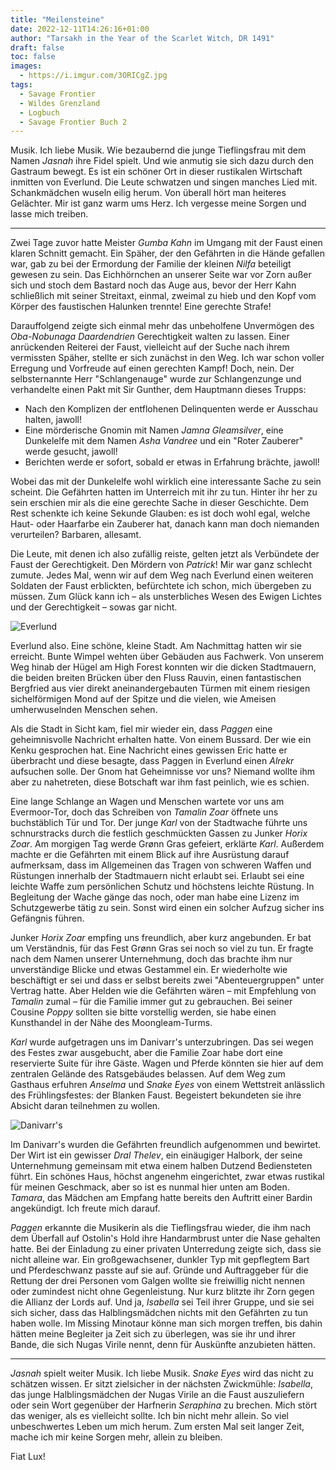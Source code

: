 ```yaml
---
title: "Meilensteine"
date: 2022-12-11T14:26:16+01:00
author: "Tarsakh in the Year of the Scarlet Witch, DR 1491"
draft: false
toc: false
images:
  - https://i.imgur.com/3ORICgZ.jpg
tags:
  - Savage Frontier
  - Wildes Grenzland
  - Logbuch
  - Savage Frontier Buch 2
---
```


Musik. Ich liebe Musik. Wie bezaubernd die junge Tieflingsfrau mit dem Namen _Jasnah_ ihre Fidel spielt. Und wie anmutig sie sich dazu durch den Gastraum bewegt. Es ist ein schöner Ort in dieser rustikalen Wirtschaft inmitten von Everlund. Die Leute schwatzen und singen manches Lied mit. Schankmädchen wuseln eilig herum. Von überall hört man heiteres Gelächter. Mir ist ganz warm ums Herz. Ich vergesse meine Sorgen und lasse mich treiben.

---

Zwei Tage zuvor hatte Meister _Gumba Kahn_ im Umgang mit der Faust einen klaren Schnitt gemacht. Ein Späher, der den Gefährten in die Hände gefallen war, gab zu bei der Ermordung der Familie der kleinen _Nilfa_ beteiligt gewesen zu sein. Das Eichhörnchen an unserer Seite war vor Zorn außer sich und stoch dem Bastard noch das Auge aus, bevor der Herr Kahn schließlich mit seiner Streitaxt, einmal, zweimal zu hieb und den Kopf vom Körper des faustischen Halunken trennte! Eine gerechte Strafe!

Darauffolgend zeigte sich einmal mehr das unbeholfene Unvermögen des _Oba-Nobunaga Daardendrien_ Gerechtigkeit walten zu lassen. Einer anrückenden Reiterei der Faust, vielleicht auf der Suche nach ihrem vermissten Späher, stellte er sich zunächst in den Weg. Ich war schon voller Erregung und Vorfreude auf einen gerechten Kampf! Doch, nein. Der selbsternannte Herr "Schlangenauge" wurde zur Schlangenzunge und verhandelte einen Pakt mit Sir Gunther, dem Hauptmann dieses Trupps:

* Nach den Komplizen der entflohenen Delinquenten werde er Ausschau halten, jawoll!
* Eine mörderische Gnomin mit Namen _Jamna Gleamsilver_, eine Dunkelelfe mit dem Namen _Asha Vandree_ und ein "Roter Zauberer" werde gesucht, jawoll!
* Berichten werde er sofort, sobald er etwas in Erfahrung brächte, jawoll!

Wobei das mit der Dunkelelfe wohl wirklich eine interessante Sache zu sein scheint. Die Gefährten hatten im Unterreich mit ihr zu tun. Hinter ihr her zu sein erschien mir als die eine gerechte Sache in dieser Geschichte. Dem Rest schenkte ich keine Sekunde Glauben: es ist doch wohl egal, welche Haut- oder Haarfarbe ein Zauberer hat, danach kann man doch niemanden verurteilen? Barbaren, allesamt.

Die Leute, mit denen ich also zufällig reiste, gelten jetzt als Verbündete der Faust der Gerechtigkeit. Den Mördern von _Patrick_! Mir war ganz schlecht zumute. Jedes Mal, wenn wir auf dem Weg nach Everlund einen weiteren Soldaten der Faust erblickten, befürchtete ich schon, mich übergeben zu müssen. Zum Glück kann ich – als unsterbliches Wesen des Ewigen Lichtes und der Gerechtigkeit – sowas gar nicht.

![Everlund](https://www.dndbeyond.com/attachments/3/15/302.png)

Everlund also. Eine schöne, kleine Stadt. Am Nachmittag hatten wir sie erreicht. Bunte Wimpel wehten über Gebäuden aus Fachwerk. Von unserem Weg hinab der Hügel am High Forest konnten wir die dicken Stadtmauern, die beiden breiten Brücken über den Fluss Rauvin, einen fantastischen Bergfried aus vier direkt aneinandergebauten Türmen mit einem riesigen sichelförmigen Mond auf der Spitze und die vielen, wie Ameisen umherwuselnden Menschen sehen.

Als die Stadt in Sicht kam, fiel mir wieder ein, dass _Paggen_ eine geheimnisvolle Nachricht erhalten hatte. Von einem Bussard. Der wie ein Kenku gesprochen hat. Eine Nachricht eines gewissen Eric hatte er überbracht und diese besagte, dass Paggen in Everlund einen _Alrekr_ aufsuchen solle. Der Gnom hat Geheimnisse vor uns? Niemand wollte ihm aber zu nahetreten, diese Botschaft war ihm fast peinlich, wie es schien.

Eine lange Schlange an Wagen und Menschen wartete vor uns am Evermoor-Tor, doch das Schreiben von _Tamalin Zoar_ öffnete uns buchstäblich Tür und Tor. Der junge _Karl_ von der Stadtwache führte uns schnurstracks durch die festlich geschmückten Gassen zu Junker _Horix Zoar_. Am morgigen Tag werde Grønn Gras gefeiert, erklärte _Karl_. Außerdem machte er die Gefährten mit einem Blick auf ihre Ausrüstung darauf aufmerksam, dass im Allgemeinen das Tragen von schweren Waffen und Rüstungen innerhalb der Stadtmauern nicht erlaubt sei. Erlaubt sei eine leichte Waffe zum persönlichen Schutz und höchstens leichte Rüstung. In Begleitung der Wache gänge das noch, oder man habe eine Lizenz im Schutzgewerbe tätig zu sein. Sonst wird einen ein solcher Aufzug sicher ins Gefängnis führen.

Junker _Horix Zoar_ empfing uns freundlich, aber kurz angebunden. Er bat um Verständnis, für das Fest Grønn Gras sei noch so viel zu tun. Er fragte nach dem Namen unserer Unternehmung, doch das brachte ihm nur unverständige Blicke und etwas Gestammel ein. Er wiederholte wie beschäftigt er sei und dass er selbst bereits zwei "Abenteuergruppen" unter Vertrag hatte. Aber Helden wie die Gefährten wären – mit Empfehlung von _Tamalin_ zumal – für die Familie immer gut zu gebrauchen. Bei seiner Cousine _Poppy_ sollten sie bitte vorstellig werden, sie habe einen Kunsthandel in der Nähe des Moongleam-Turms.

_Karl_ wurde aufgetragen uns im Danivarr's unterzubringen. Das sei wegen des Festes zwar ausgebucht, aber die Familie Zoar habe dort eine reservierte Suite für ihre Gäste. Wagen und Pferde könnten sie hier auf dem zentralen Gelände des Ratsgebäudes belassen. Auf dem Weg zum Gasthaus erfuhren _Anselma_ und _Snake Eyes_ von einem Wettstreit anlässlich des Frühlingsfestes: der Blanken Faust. Begeistert bekundeten sie ihre Absicht daran teilnehmen zu wollen.

![Danivarr's](https://i.imgur.com/a4xHAIU.jpg)

Im Danivarr's wurden die Gefährten freundlich aufgenommen und bewirtet. Der Wirt ist ein gewisser _Dral Thelev_, ein einäugiger Halbork, der seine Unternehmung gemeinsam mit etwa einem halben Dutzend Bediensteten führt. Ein schönes Haus, höchst angenehm eingerichtet, zwar etwas rustikal für meinen Geschmack, aber so ist es nunmal hier unten am Boden. _Tamara_, das Mädchen am Empfang hatte bereits den Auftritt einer Bardin angekündigt. Ich freute mich darauf.

_Paggen_ erkannte die Musikerin als die Tieflingsfrau wieder, die ihm nach dem Überfall auf Ostolin's Hold ihre Handarmbrust unter die Nase gehalten hatte. Bei der Einladung zu einer privaten Unterredung zeigte sich, dass sie nicht alleine war. Ein großgewachsener, dunkler Typ mit gepflegtem Bart und Pferdeschwanz passte auf sie auf. Gründe und Auftraggeber für die Rettung der drei Personen vom Galgen wollte sie freiwillig nicht nennen oder zumindest nicht ohne Gegenleistung. Nur kurz blitzte ihr Zorn gegen die Allianz der Lords auf. Und ja, _Isabella_ sei Teil ihrer Gruppe, und sie sei sich sicher, dass das Halblingsmädchen nichts mit den Gefährten zu tun haben wolle. Im Missing Minotaur könne man sich morgen treffen, bis dahin hätten meine Begleiter ja Zeit sich zu überlegen, was sie ihr und ihrer Bande, die sich Nugas Virile nennt, denn für Auskünfte anzubieten hätten.

---

_Jasnah_ spielt weiter Musik. Ich liebe Musik. _Snake Eyes_ wird das nicht zu schätzen wissen. Er sitzt zielsicher in der nächsten Zwickmühle: _Isabella_, das junge Halblingsmädchen der Nugas Virile an die Faust auszuliefern oder sein Wort gegenüber der Harfnerin _Seraphina_ zu brechen. Mich stört das weniger, als es vielleicht sollte. Ich bin nicht mehr allein. So viel unbeschwertes Leben um mich herum. Zum ersten Mal seit langer Zeit, mache ich mir keine Sorgen mehr, allein zu bleiben.

Fiat Lux!
